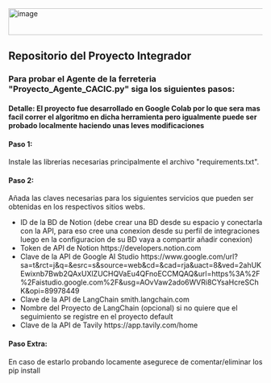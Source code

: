 <img width="577" height="53" alt="image" src="https://github.com/user-attachments/assets/a4776e69-c52f-42d3-be06-165cefd12198" />

<h2> Repositorio del Proyecto Integrador</h2>

<h3>Para probar el Agente de la ferreteria "Proyecto_Agente_CACIC.py" siga los siguientes pasos:</h3>

<h4>Detalle: El proyecto fue desarrollado en Google Colab por lo que sera mas facil correr el algoritmo en dicha herramienta pero igualmente puede ser probado localmente haciendo unas leves modificaciones</h4>

<h4>Paso 1:</h4> <p>Instale las librerias necesarias principalmente el archivo "requirements.txt".</p>

<h4>Paso 2:</h4> <p>Añada las claves necesarias para los siguientes servicios que pueden ser obtenidas en los respectivos sitios webs.</p>

<ul>
          <li>ID de la BD de Notion (debe crear una BD desde su espacio y conectarla con la API, para eso cree una conexion desde su perfil de integraciones luego en la configuracion de su BD vaya a compartir añadir conexion)</li>
          <li>Token de API de Notion https://developers.notion.com</li>
          <li>Clave de la API de Google AI Studio https://www.google.com/url?sa=t&rct=j&q=&esrc=s&source=web&cd=&cad=rja&uact=8&ved=2ahUKEwixnb7Bwb2QAxUXlZUCHQVaEu4QFnoECCMQAQ&url=https%3A%2F%2Faistudio.google.com%2F&usg=AOvVaw2ado6WVRi8CYsaHcreSChK&opi=89978449</li>
          <li>Clave de la API de LangChain smith.langchain.com</li>
          <li>Nombre del Proyecto de LangChain (opcional) si no quiere que el seguimiento se registre en el proyecto default</li>
          <li>Clave de la API de Tavily https://app.tavily.com/home</li>
</ul>

<h4>Paso Extra:</h4>  <p>En caso de estarlo probando locamente asegurece de comentar/eliminar los pip install</p>

